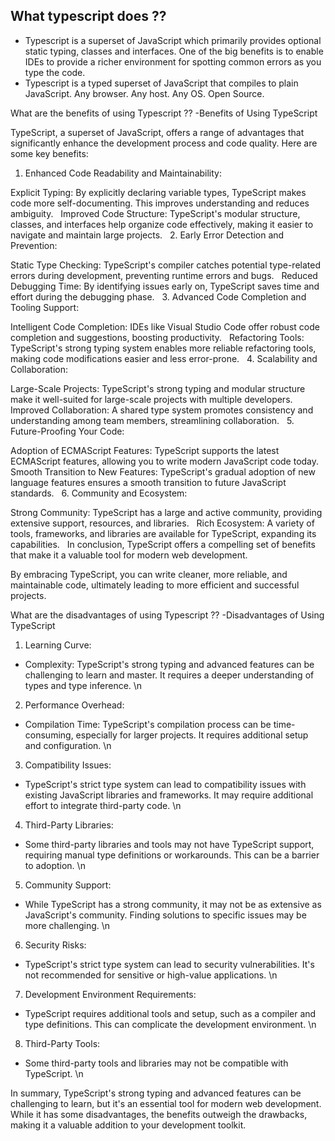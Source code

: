 ## What typescript does ??

- Typescript is a superset of JavaScript which primarily provides optional static typing, classes and interfaces. One of the big benefits is to enable IDEs to provide a richer environment for spotting common errors as you type the code.
- Typescript is a typed superset of JavaScript that compiles to plain JavaScript. Any browser. Any host. Any OS. Open Source.

What are the benefits of using Typescript ??
-Benefits of Using TypeScript

TypeScript, a superset of JavaScript, offers a range of advantages that significantly enhance the development process and code quality. Here are some key benefits:

1. Enhanced Code Readability and Maintainability:

Explicit Typing: By explicitly declaring variable types, TypeScript makes code more self-documenting. This improves understanding and reduces ambiguity.  
Improved Code Structure: TypeScript's modular structure, classes, and interfaces help organize code effectively, making it easier to navigate and maintain large projects.   2. Early Error Detection and Prevention:

Static Type Checking: TypeScript's compiler catches potential type-related errors during development, preventing runtime errors and bugs.  
Reduced Debugging Time: By identifying issues early on, TypeScript saves time and effort during the debugging phase.   3. Advanced Code Completion and Tooling Support:

Intelligent Code Completion: IDEs like Visual Studio Code offer robust code completion and suggestions, boosting productivity.  
Refactoring Tools: TypeScript's strong typing system enables more reliable refactoring tools, making code modifications easier and less error-prone.   4. Scalability and Collaboration:

Large-Scale Projects: TypeScript's strong typing and modular structure make it well-suited for large-scale projects with multiple developers.  
Improved Collaboration: A shared type system promotes consistency and understanding among team members, streamlining collaboration.   5. Future-Proofing Your Code:

Adoption of ECMAScript Features: TypeScript supports the latest ECMAScript features, allowing you to write modern JavaScript code today.  
Smooth Transition to New Features: TypeScript's gradual adoption of new language features ensures a smooth transition to future JavaScript standards.   6. Community and Ecosystem:

Strong Community: TypeScript has a large and active community, providing extensive support, resources, and libraries.  
Rich Ecosystem: A variety of tools, frameworks, and libraries are available for TypeScript, expanding its capabilities.  
In conclusion, TypeScript offers a compelling set of benefits that make it a valuable tool for modern web development.

By embracing TypeScript, you can write cleaner, more reliable, and maintainable code, ultimately leading to more efficient and successful projects.

What are the disadvantages of using Typescript ??
-Disadvantages of Using TypeScript

1. Learning Curve:

- Complexity: TypeScript's strong typing and advanced features can be challenging to learn and master. It requires a deeper understanding of types and type inference. \n

2. Performance Overhead:

- Compilation Time: TypeScript's compilation process can be time-consuming, especially for larger projects. It requires additional setup and configuration. \n

3. Compatibility Issues:

- TypeScript's strict type system can lead to compatibility issues with existing JavaScript libraries and frameworks. It may require additional effort to integrate third-party code. \n

4. Third-Party Libraries:

- Some third-party libraries and tools may not have TypeScript support, requiring manual type definitions or workarounds. This can be a barrier to adoption. \n

5. Community Support:

- While TypeScript has a strong community, it may not be as extensive as JavaScript's community. Finding solutions to specific issues may be more challenging. \n

6. Security Risks:

- TypeScript's strict type system can lead to security vulnerabilities. It's not recommended for sensitive or high-value applications. \n

7. Development Environment Requirements:

- TypeScript requires additional tools and setup, such as a compiler and type definitions. This can complicate the development environment. \n

8. Third-Party Tools:

- Some third-party tools and libraries may not be compatible with TypeScript. \n

In summary, TypeScript's strong typing and advanced features can be challenging to learn, but it's an essential tool for modern web development. While it has some disadvantages, the benefits outweigh the drawbacks, making it a valuable addition to your development toolkit.
